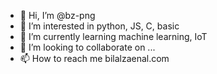 - 👋 Hi, I’m @bz-png
- 👀 I’m interested in python, JS, C, basic
- 🌱 I’m currently learning machine learning, IoT
- 💞️ I’m looking to collaborate on ...
- 📫 How to reach me bilalzaenal.com

<!---
bz-png/bz-png is a ✨ special ✨ repository because its `README.md` (this file) appears on your GitHub profile.
You can click the Preview link to take a look at your changes.
--->
